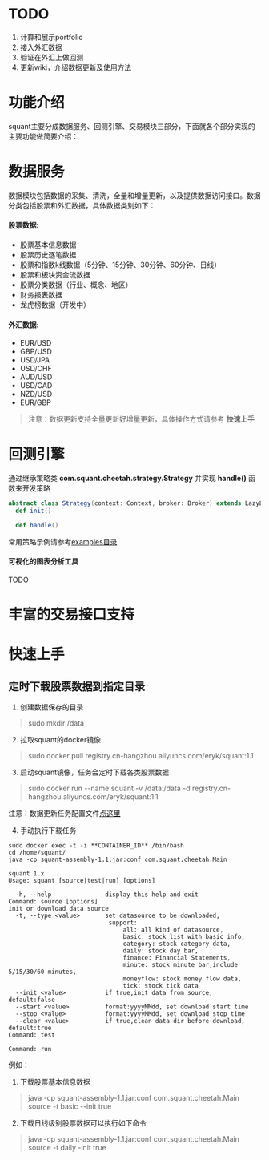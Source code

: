 # TODO 
1. 计算和展示portfolio
2. 接入外汇数据
3. 验证在外汇上做回测
4. 更新wiki，介绍数据更新及使用方法

# 功能介绍

squant主要分成数据服务、回测引擎、交易模块三部分，下面就各个部分实现的主要功能做简要介绍：

# 数据服务

数据模块包括数据的采集、清洗，全量和增量更新，以及提供数据访问接口。数据分类包括股票和外汇数据，具体数据类别如下：

#### 股票数据:

* 股票基本信息数据
* 股票历史逐笔数据
* 股票和指数k线数据（5分钟、15分钟、30分钟、60分钟、日线）
* 股票和板块资金流数据
* 股票分类数据（行业、概念、地区）
* 财务报表数据
* 龙虎榜数据（开发中）

#### 外汇数据:

* EUR/USD
* GBP/USD
* USD/JPA
* USD/CHF
* AUD/USD
* USD/CAD
* NZD/USD
* EUR/GBP

> 注意：数据更新支持全量更新好增量更新，具体操作方式请参考 **快速上手**

# 回测引擎

通过继承策略类 **com.squant.cheetah.strategy.Strategy** 并实现 **handle()** 函数来开发策略
```scala
abstract class Strategy(context: Context, broker: Broker) extends LazyLogging with Broker {
  def init()

  def handle()
```

常用策略示例请参考[examples目录](https://github.com/eryk/squant/tree/master/src/main/scala/com/squant/cheetah/examples)

#### 可视化的图表分析工具

TODO

# 丰富的交易接口支持
 
# 快速上手

## 定时下载股票数据到指定目录

1. 创建数据保存的目录
> sudo mkdir /data

2. 拉取squant的docker镜像
> sudo docker pull registry.cn-hangzhou.aliyuncs.com/eryk/squant:1.1

3. 启动squant镜像，任务会定时下载各类股票数据
> sudo docker run --name squant -v /data:/data -d registry.cn-hangzhou.aliyuncs.com/eryk/squant:1.1

注意：数据更新任务配置文件[点这里](https://github.com/eryk/squant/blob/master/src/main/resources/application.conf)

4. 手动执行下载任务
```
sudo docker exec -t -i **CONTAINER_ID** /bin/bash
cd /home/squant/
java -cp squant-assembly-1.1.jar:conf com.squant.cheetah.Main

squant 1.x
Usage: squant [source|test|run] [options]

  -h, --help               display this help and exit
Command: source [options]
init or download data source
  -t, --type <value>       set datasource to be downloaded,
							support: 
								all: all kind of datasource,
								basic: stock list with basic info,
								category: stock category data,
								daily: stock day bar,
								finance: Financial Statements,
								minute: stock minute bar,include 5/15/30/60 minutes,
								moneyflow: stock money flow data,
								tick: stock tick data
  --init <value>           if true,init data from source, default:false
  --start <value>          format:yyyyMMdd, set download start time
  --stop <value>           format:yyyyMMdd, set download stop time
  --clear <value>          if true,clean data dir before download, default:true
Command: test

Command: run
```

例如：

1. 下载股票基本信息数据
> java -cp squant-assembly-1.1.jar:conf com.squant.cheetah.Main source -t basic --init true

2. 下载日线级别股票数据可以执行如下命令
> java -cp squant-assembly-1.1.jar:conf com.squant.cheetah.Main source -t daily -init true
